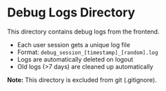 # Debug Logs Directory

This directory contains debug logs from the frontend.

- Each user session gets a unique log file
- Format: `debug_session_[timestamp]_[random].log`
- Logs are automatically deleted on logout
- Old logs (>7 days) are cleaned up automatically

**Note:** This directory is excluded from git (.gitignore).
